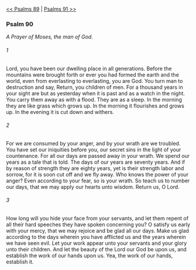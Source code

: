 [<< Psalms 89](Psalms%2089.md)  |  [Psalms 91 >>](Psalms%2091.md)

### Psalm 90

*A Prayer of Moses, the man of God.*

###### 1
Lord, you have been our dwelling place in all generations. Before the mountains were brought forth or ever you had formed the earth and the world, even from everlasting to everlasting, you are God. You turn man to destruction and say, Return, you children of men. For a thousand years in your sight are but as yesterday when it is past and as a watch in the night. You carry them away as with a flood. They are as a sleep. In the morning they are like grass which grows up. In the morning it flourishes and grows up. In the evening it is cut down and withers.

###### 2
For we are consumed by your anger, and by your wrath are we troubled. You have set our iniquities before you, our secret sins in the light of your countenance. For all our days are passed away in your wrath. We spend our years as a tale that is told. The days of our years are seventy years. And if by reason of strength they are eighty years, yet is their strength labor and sorrow, for it is soon cut off and we fly away. Who knows the power of your anger? Even according to your fear, so is your wrath. So teach us to number our days, that we may apply our hearts unto wisdom. Return us, O Lord.

###### 3
How long will you hide your face from your servants, and let them repent of all their hard speeches they have spoken concerning you? O satisfy us early with your mercy, that we may rejoice and be glad all our days. Make us glad according to the days wherein you have afflicted us and the years wherein we have seen evil. Let your work appear unto your servants and your glory unto their children. And let the beauty of the Lord our God be upon us, and establish the work of our hands upon us. Yea, the work of our hands, establish it.